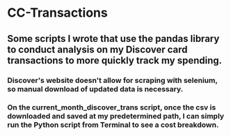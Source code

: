 # CC-Transactions

## Some scripts I wrote that use the pandas library to conduct analysis on my Discover card transactions to more quickly track my spending.

### Discover's website doesn't allow for scraping with selenium, so manual download of updated data is necessary.
### On the current_month_discover_trans script, once the csv is downloaded and saved at my predetermined path, I can simply run the Python script from Terminal to see a cost breakdown.
